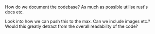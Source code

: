 How do we document the codebase? As much as possible utilise rust's docs etc. 

Look into how we can push this to the max. Can we include images etc.? Would this greatly detract from the overall readability of the code?